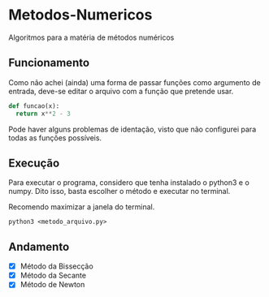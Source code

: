 # Metodos-Numericos

Algoritmos para a matéria de métodos numéricos

## Funcionamento

Como não achei (ainda) uma forma de passar funções como argumento de entrada, deve-se editar o arquivo com a função que pretende usar.

~~~python
def funcao(x):
  return x**2 - 3
~~~

Pode haver alguns problemas de identação, visto que não configurei para todas as funções possíveis.

## Execução

Para executar o programa, considero que tenha instalado o python3 e o numpy. Dito isso, basta escolher o método e executar no terminal.

Recomendo maximizar a janela do terminal.

```
python3 <metodo_arquivo.py>
```

## Andamento

- [x] Método da Bissecção
- [x] Método da Secante
- [x] Método de Newton
